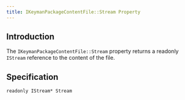 ```yaml
---
title: IKeymanPackageContentFile::Stream Property
---
```


## Introduction

The `IKeymanPackageContentFile::Stream` property returns a readonly
`IStream` reference to the content of the file.

## Specification

``` clike
readonly IStream* Stream
```
